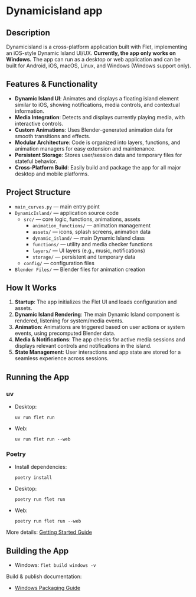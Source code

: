 # Dynamicisland app

## Description

Dynamicisland is a cross-platform application built with Flet, implementing an iOS-style Dynamic Island UI/UX. **Currently, the app only works on Windows.** The app can run as a desktop or web application and can be built for Android, iOS, macOS, Linux, and Windows (Windows support only).

## Features & Functionality

- **Dynamic Island UI**: Animates and displays a floating island element similar to iOS, showing notifications, media controls, and contextual information.
- **Media Integration**: Detects and displays currently playing media, with interactive controls.
- **Custom Animations**: Uses Blender-generated animation data for smooth transitions and effects.
- **Modular Architecture**: Code is organized into layers, functions, and animation managers for easy extension and maintenance.
- **Persistent Storage**: Stores user/session data and temporary files for stateful behavior.
- **Cross-Platform Build**: Easily build and package the app for all major desktop and mobile platforms.

## Project Structure

- `main_curves.py` — main entry point
- `DynamicIsland/` — application source code
  - `src/` — core logic, functions, animations, assets
    - `animation_functions/` — animation management
    - `assets/` — icons, splash screens, animation data
    - `dynamic_island/` — main Dynamic Island class
    - `functions/` — utility and media checker functions
    - `layers/` — UI layers (e.g., music, notifications)
    - `storage/` — persistent and temporary data
  - `config/` — configuration files
- `Blender Files/` — Blender files for animation creation

## How It Works

1. **Startup**: The app initializes the Flet UI and loads configuration and assets.
2. **Dynamic Island Rendering**: The main Dynamic Island component is rendered, listening for system/media events.
3. **Animation**: Animations are triggered based on user actions or system events, using precomputed Blender data.
4. **Media & Notifications**: The app checks for active media sessions and displays relevant controls and notifications in the island.
5. **State Management**: User interactions and app state are stored for a seamless experience across sessions.

## Running the App

### uv

- Desktop:
  ```
  uv run flet run
  ```
- Web:
  ```
  uv run flet run --web
  ```

### Poetry

- Install dependencies:
  ```
  poetry install
  ```
- Desktop:
  ```
  poetry run flet run
  ```
- Web:
  ```
  poetry run flet run --web
  ```

More details: [Getting Started Guide](https://flet.dev/docs/getting-started/)

## Building the App

- Windows: `flet build windows -v`

Build & publish documentation:
- [Windows Packaging Guide](https://flet.dev/docs/publish/windows/)